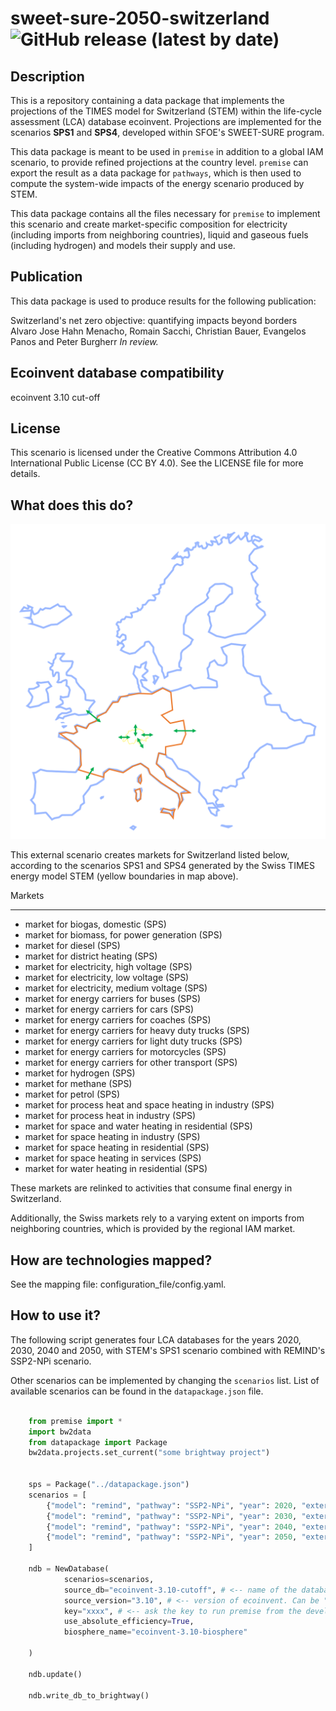 # sweet-sure-2050-switzerland ![GitHub release (latest by date)](https://img.shields.io/github/v/release/premise-community-scenarios/sweet-sure-2050-switzerland)


Description
-----------

This is a repository containing a data package that implements the projections of the 
TIMES model for Switzerland (STEM) within the life-cycle assessment (LCA) database ecoinvent.
Projections are implemented for the scenarios **SPS1** and **SPS4**, developed within SFOE's SWEET-SURE program.

This data package is meant to be used in `premise` in addition to a global IAM scenario, to provide 
refined projections at the country level. `premise` can export the result as a data package for `pathways`,
which is then used to compute the system-wide impacts of the energy scenario produced by STEM.

This data package contains all the files necessary for `premise` to implement
this scenario and create market-specific composition for electricity (including imports from
neighboring countries), liquid and gaseous fuels (including hydrogen) and models their supply and use.

Publication
-----------

This data package is used to produce results for the following publication:

Switzerland's net zero objective: quantifying impacts beyond borders 
Alvaro Jose Hahn Menacho, Romain Sacchi, Christian Bauer, Evangelos Panos and Peter Burgherr
*In review.*


Ecoinvent database compatibility
--------------------------------

ecoinvent 3.10 cut-off


License
-------

This scenario is licensed under the Creative Commons Attribution 4.0 International Public License (CC BY 4.0).
See the LICENSE file for more details.


What does this do?
------------------

![map electricity markets](assets/map.png)

This external scenario creates markets for Switzerland listed below, according
to the scenarios SPS1 and SPS4 generated by the Swiss TIMES energy model STEM 
(yellow boundaries in map above).

Markets
*******

* market for biogas, domestic (SPS)
* market for biomass, for power generation (SPS)
* market for diesel (SPS)
* market for district heating (SPS)
* market for electricity, high voltage (SPS)
* market for electricity, low voltage (SPS)
* market for electricity, medium voltage (SPS)
* market for energy carriers for buses (SPS)
* market for energy carriers for cars (SPS)
* market for energy carriers for coaches (SPS)
* market for energy carriers for heavy duty trucks (SPS)
* market for energy carriers for light duty trucks (SPS)
* market for energy carriers for motorcycles (SPS)
* market for energy carriers for other transport (SPS)
* market for hydrogen (SPS)
* market for methane (SPS)
* market for petrol (SPS)
* market for process heat and space heating in industry (SPS)
* market for process heat in industry (SPS)
* market for space and water heating in residential (SPS)
* market for space heating in industry (SPS)
* market for space heating in residential (SPS)
* market for space heating in services (SPS)
* market for water heating in residential (SPS)


These markets are relinked to activities that consume final energy in Switzerland.

Additionally, the Swiss markets rely to a varying extent on imports from
neighboring countries, which is provided by the regional IAM market.



How are technologies mapped?
---------------------------

See the mapping file: configuration_file/config.yaml.


How to use it?
--------------

The following script generates four LCA databases for the years 2020, 2030, 2040 and 2050,
with STEM's SPS1 scenario combined with REMIND's SSP2-NPi scenario.

Other scenarios can be implemented by changing the `scenarios` list.
List of available scenarios can be found in the `datapackage.json` file.

```python

    from premise import *
    import bw2data
    from datapackage import Package
    bw2data.projects.set_current("some brightway project")
    
    
    sps = Package("../datapackage.json")
    scenarios = [
        {"model": "remind", "pathway": "SSP2-NPi", "year": 2020, "external scenarios": [{"scenario": "SPS1", "data": sps}]},
        {"model": "remind", "pathway": "SSP2-NPi", "year": 2030, "external scenarios": [{"scenario": "SPS1", "data": sps}]},
        {"model": "remind", "pathway": "SSP2-NPi", "year": 2040, "external scenarios": [{"scenario": "SPS1", "data": sps}]},
        {"model": "remind", "pathway": "SSP2-NPi", "year": 2050, "external scenarios": [{"scenario": "SPS1", "data": sps}]},
    ]
    
    ndb = NewDatabase(
            scenarios=scenarios,
            source_db="ecoinvent-3.10-cutoff", # <-- name of the database in the BW2 project. Must be a string.
            source_version="3.10", # <-- version of ecoinvent. Can be "3.5", "3.6", "3.7" or "3.8". Must be a string.
            key="xxxx", # <-- ask the key to run premise from the developers
            use_absolute_efficiency=True,
            biosphere_name="ecoinvent-3.10-biosphere"
            
    )
    
    ndb.update()
    
    ndb.write_db_to_brightway()


```

